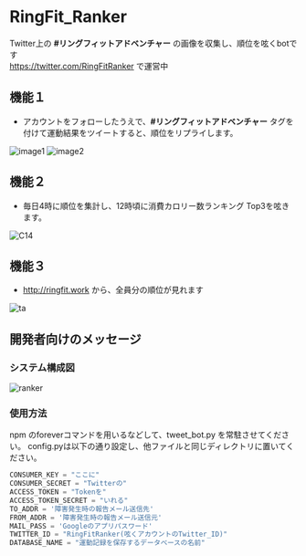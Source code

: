 # RingFit_Ranker
Twitter上の <b>#リングフィットアドベンチャー</b> の画像を収集し、順位を呟くbotです<br>
https://twitter.com/RingFitRanker で運営中

## 機能１
- アカウントをフォローしたうえで、<b>#リングフィットアドベンチャー</b> タグを付けて運動結果をツイートすると、順位をリプライします。

![image1](https://user-images.githubusercontent.com/40136659/82156108-2e819180-98b4-11ea-9bab-dbfe2e5b1b84.jpg)
![image2](https://user-images.githubusercontent.com/40136659/82156109-304b5500-98b4-11ea-852a-880a3031e7db.jpg)

## 機能２
- 毎日4時に順位を集計し、12時頃に消費カロリー数ランキング Top3を呟きます。

![C14](https://user-images.githubusercontent.com/40136659/82156678-9dacb500-98b7-11ea-9423-aba5b48f124c.png)

## 機能３
- http://ringfit.work から、全員分の順位が見れます

![ta](https://user-images.githubusercontent.com/40136659/82156594-f62f8280-98b6-11ea-83dd-6f7272fa24e2.png)

## 開発者向けのメッセージ
### システム構成図
![ranker](https://user-images.githubusercontent.com/40136659/82590990-977d4800-9bd9-11ea-898a-369598a34226.png)

### 使用方法
npm のforeverコマンドを用いるなどして、tweet_bot.py を常駐させてください。
config.pyは以下の通り設定し、他ファイルと同じディレクトリに置いてください。

```python
CONSUMER_KEY = "ここに"
CONSUMER_SECRET = "Twitterの"
ACCESS_TOKEN = "Tokenを"
ACCESS_TOKEN_SECRET = "いれる"
TO_ADDR = '障害発生時の報告メール送信先'
FROM_ADDR = '障害発生時の報告メール送信元'
MAIL_PASS = 'Googleのアプリパスワード'
TWITTER_ID = "RingFitRanker(呟くアカウントのTwitter_ID)"
DATABASE_NAME = "運動記録を保存するデータベースの名前"
```
